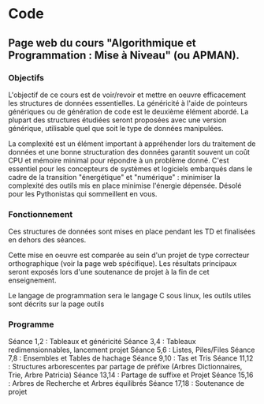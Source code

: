 # Code

## Page web du cours "Algorithmique et Programmation : Mise à Niveau" (ou APMAN).

### Objectifs

L'objectif de ce cours est de voir/revoir et mettre en oeuvre efficacement les structures de données essentielles. La généricité à l'aide de pointeurs génériques ou de génération de code est le deuxième élément abordé. La plupart des structures étudiées seront proposées avec une version générique, utilisable quel que soit le type de données manipulées.

La complexité est un élément important à appréhender lors du traitement de données et une bonne structuration des données garantit souvent un coût CPU et mémoire minimal pour répondre à un problème donné. C'est essentiel pour les concepteurs de systèmes et logiciels embarqués dans le cadre de la transition "énergétique" et "numérique" : minimiser la complexité des outils mis en place minimise l'énergie dépensée. Désolé pour les Pythonistas qui sommeillent en vous.

### Fonctionnement

Ces structures de données sont mises en place pendant les TD et finalisées en dehors des séances.

Cette mise en oeuvre est comparée au sein d'un projet de type correcteur orthographique (voir la page web spécifique). Les résultats principaux seront exposés lors d'une soutenance de projet à la fin de cet enseignement.

Le langage de programmation sera le langage C sous linux, les outils utiles sont décrits sur la page outils

### Programme

Séance 1,2 : Tableaux et généricité
Séance 3,4 : Tableaux redimensionnables, lancement projet
Séance 5,6 : Listes, Piles/Files
Séance 7,8 : Ensembles et Tables de hachage
Séance 9,10 : Tas et Tris
Séance 11,12 : Structures arborescentes par partage de préfixe (Arbres Dictionnaires, Trie, Arbre Patricia)
Séance 13,14 : Partage de suffixe et Projet
Séance 15,16 : Arbres de Recherche et Arbres équilibrés
Séance 17,18 : Soutenance de projet